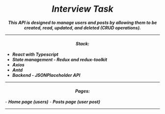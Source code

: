 <h1 align="center"><i>Interview Task </i></h1>

**_<p align="center"> This API is designed to manage users and posts by allowing them to be created, read, updated, and deleted (CRUD operations).</p>_**

<hr/>
<h4 align="center"><i>Stack: </i></h3>

- <i><b> React with Typescript</b></i>
- <i><b>State management - Redux and redux-toolkit</b></i>
- <i><b>Axios</b></i>
- <i><b>Antd</b></i>
- <i><b>Backend - JSONPlaceholder API</b></i>

<hr/>
<h4 align="center"><i>Pages: </i></h3>
- <i><b>Home page (users)</b></i>
- <i><b>Posts page (user post)</b></i>

<hr/>
